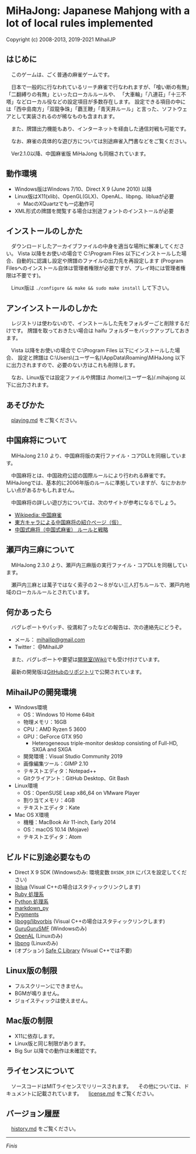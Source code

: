 MiHaJong: Japanese Mahjong with a lot of local rules implemented
================================================================
Copyright (c) 2008-2013, 2019-2021 MihailJP


はじめに
--------
　このゲームは、ごく普通の麻雀ゲームです。

　日本で一般的に行なわれているリーチ麻雀で行なわれますが、「喰い断の有無」「二翻縛りの有無」といったローカルルールや、
「大車輪」「八連荘」「十三不塔」などローカル役などの設定項目が多数存在します。
設定できる項目の中には「西中島南方」「双龍争珠」「覇王鞭」「青天井ルール」と言った、ソフトウェアとして実装されるのが稀なものも含まれます。

　また、牌譜出力機能もあり、インターネットを経由した通信対戦も可能です。

　なお、麻雀の具体的な遊び方については別途麻雀入門書などをご覧ください。

　Ver2.1.0以降、中国麻雀版 MiHaJong も同梱されています。


動作環境
--------
- Windows版はWindows 7/10、Direct X 9 (June 2010) 以降
- Linux版はX11(xlib)、OpenGL(GLX)、OpenAL、libpng、libluaが必要
  - MacのXQuartzでも一応動作可
- XML形式の牌譜を閲覧する場合は別途フォントのインストールが必要


インストールのしかた
--------------------
　ダウンロードしたアーカイブファイルの中身を適当な場所に解凍してください。
Vista 以降をお使いの場合で C:\Program Files 以下にインストールした場合、自動的に認識し設定や牌譜のファイルの出力先を再設定します
(Program Filesへのインストール自体は管理者権限が必要ですが、プレイ時には管理者権限は不要です)。

　Linux版は `./configure && make && sudo make install` して下さい。


アンインストールのしかた
------------------------
　レジストリは使わないので、インストールした先をフォルダーごと削除するだけです。
牌譜を取っておきたい場合は haifu フォルダーをバックアップしておきます。

　Vista 以降をお使いの場合で C:\Program Files 以下にインストールした場合、
設定と牌譜は C:\Users\\(ユーザー名)\AppData\Roaming\MiHaJong 以下に出力されますので、必要のない方はこれも削除します。

　なお、Linux版では設定ファイルや牌譜は /home/(ユーザー名)/.mihajong 以下に出力されます。


あそびかた
----------
　[playing.md](playing.md) をご覧ください。


中国麻将について
----------------
　MiHaJong 2.1.0 より、中国麻将版の実行ファイル・コアDLLを同梱しています。

　中国麻将とは、中国政府公認の国際ルールにより行われる麻雀です。
MiHaJongでは、基本的に2006年版のルールに準拠していますが、なにかおかしい点があるかもしれません。

　中国麻将の詳しい遊び方については、次のサイトが参考になるでしょう。

* [Wikipedia: 中国麻雀](http://ja.wikipedia.org/wiki/%E4%B8%AD%E5%9B%BD%E9%BA%BB%E9%9B%80)
* [東方キャラによる中国麻将の紹介ページ（仮）](http://www.green.dti.ne.jp/maisan/c_mahjong/)
* [中国式麻将（中国式麻雀） ルールと戦略](http://www.flowstones.com/mj/Cmj/China-index.html)


瀬戸内三麻について
------------------
　MiHaJong 2.3.0 より、瀬戸内三麻版の実行ファイル・コアDLLを同梱しています。

　瀬戸内三麻とは萬子ではなく索子の２～８がない三人打ちルールで、瀬戸内地域のローカルルールとされています。


何かあったら
------------
　バグレポートやパッチ、役満和了ったなどの報告は、次の連絡先にどうぞ。
- メール： mihailjp@gmail.com
- Twitter： @MihailJP

　また、バグレポートや要望は[開発室(Wiki)](http://www14.atwiki.jp/mihajong/)でも受け付けています。

　最新の開発版は[GitHubのリポジトリ](https://github.com/MihailJP/MiHaJong/)で公開されています。


MihailJPの開発環境
------------------
- Windows環境
  - OS：Windows 10 Home 64bit
  - 物理メモリ：16GB
  - CPU：AMD Ryzen 5 3600
  - GPU：GeForce GTX 950
    - Heterogeneous triple-monitor desktop consisting of Full-HD, SXGA and SXGA
  - 開発環境：Visual Studio Community 2019
  - 画像編集ツール：GIMP 2.10
  - テキストエディタ：Notepad++
  - Gitクライアント：GitHub Desktop、Git Bash
- Linux環境
  - OS：OpenSUSE Leap x86_64 on VMware Player
  - 割り当てメモリ：4GB
  - テキストエディタ：Kate
- Mac OS X環境
  - 機種：MacBook Air 11-inch, Early 2014
  - OS：macOS 10.14 (Mojave)
  - テキストエディタ：Atom


ビルドに別途必要なもの
----------------------
- Direct X 9 SDK (Windowsのみ: 環境変数 `DXSDK_DIR` にパスを設定してください)
- [liblua](http://www.lua.org/download.html) (Visual C++の場合はスタティックリンクします)
- [Ruby 処理系](http://www.ruby-lang.org/ja/downloads/)
- [Python 処理系](http://www.python.jp/download/)
- [markdown_py](https://pypi.python.org/pypi/Markdown)
- [Pygments](https://pygments.org/)
- [libogg/libvorbis](http://www.xiph.org/downloads/) (Visual C++の場合はスタティックリンクします)
- [GuruGuruSMF](http://gurugurusmf.migmig.net/) (Windowsのみ)
- [OpenAL](http://connect.creativelabs.com/openal/default.aspx) (Linuxのみ)
- [libpng](http://www.libpng.org/pub/png/libpng.html) (Linuxのみ)
- (オプション) [Safe C Library](https://rurban.github.io/safeclib/) (Visual C++では不要)


Linux版の制限
-------------
- フルスクリーンにできません。
- BGMが鳴りません。
- ジョイスティックは使えません。


Mac版の制限
-----------
- X11に依存します。
- Linux版と同じ制限があります。
- Big Sur 以降での動作は未確認です。


ライセンスについて
------------------
　ソースコードはMITライセンスでリリースされます。
　その他については、ドキュメントに記載されています。
　[license.md](./license.md) をご覧ください。


バージョン履歴
--------------
　[history.md](./history.md) をご覧ください。


------------------------------------------------------------------------------

_Finis_
